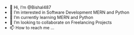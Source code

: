 - 👋 Hi, I’m @Bishal487
- 👀 I’m interested in Software Development MERN and Python
- 🌱 I’m currently learning MERN and Python
- 💞️ I’m looking to collaborate on Freelancing Projects
- 📫 How to reach me ...

<!---
Bishal487/Bishal487 is a ✨ special ✨ repository because its `README.md` (this file) appears on your GitHub profile.
You can click the Preview link to take a look at your changes.
--->
